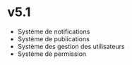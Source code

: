 # v5.1

- Système de notifications
- Système de publications
- Système des gestion des utilisateurs
- Système de permission